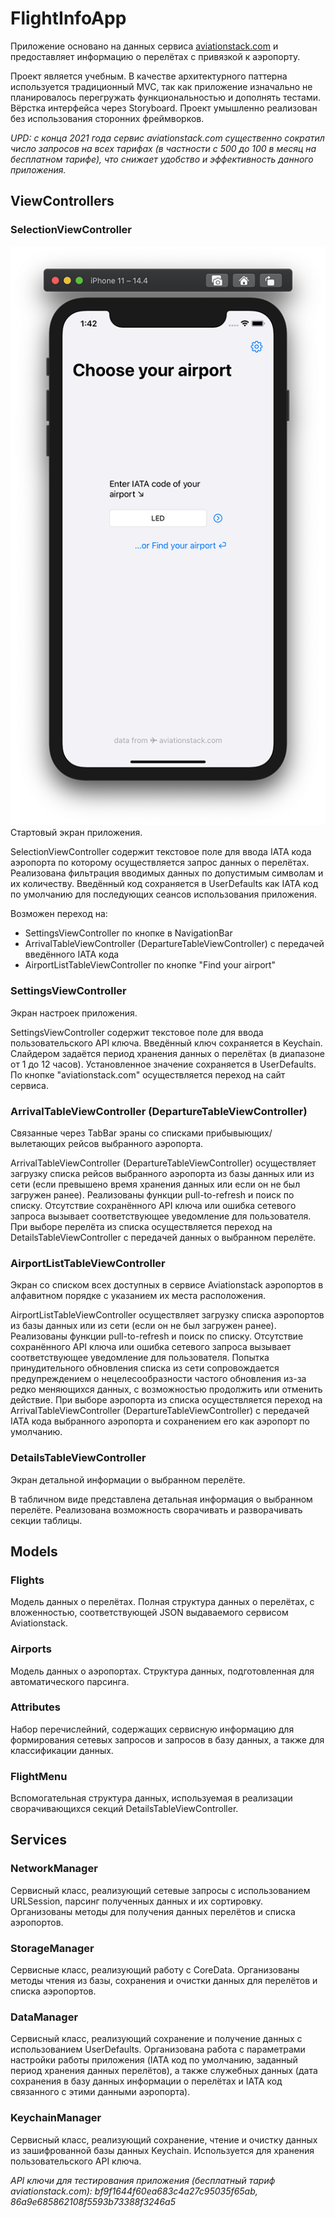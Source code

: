 # FlightInfoApp
Приложение основано на данных сервиса [aviationstack.com](https://aviationstack.com/) и предоставляет информацию о перелётах с привязкой к аэропорту.

Проект является учебным. В качестве архитектурного паттерна используется традиционный MVC, так как приложение изначально не планировалось перегружать функциональностью и дополнять тестами. Вёрстка интерфейса через Storyboard. Проект умышленно реализован без использования сторонних фреймворков.

*UPD: с конца 2021 года сервис aviationstack.com существенно сократил число запросов на всех тарифах (в частности с 500 до 100 в месяц на бесплатном тарифе), что снижает удобство и эффективность данного приложения.*

## ViewControllers

### SelectionViewController
![](/Screenshots/SelectionViewController.png "SelectionViewController")
Стартовый экран приложения.

SelectionViewController содержит текстовое поле для ввода IATA кода аэропорта по которому осуществляется запрос данных о перелётах. Реализована фильтрация вводимых данных по допустимым символам и их количеству. Введённый код сохраняется в UserDefaults как IATA код по умолчанию для последующих сеансов использования приложения.

Возможен переход на:
* SettingsViewController по кнопке в NavigationBar
* ArrivalTableViewController (DepartureTableViewController) с передачей введённого IATA кода
* AirportListTableViewController по кнопке "Find your airport"

### SettingsViewController
Экран настроек приложения.

SettingsViewController содержит текстовое поле для ввода пользовательского API ключа. Введённый ключ сохраняется в Keychain. Слайдером задаётся период хранения данных о перелётах (в диапазоне от 1 до 12 часов). Установленное значение сохраняется в UserDefaults. По кнопке "aviationstack.com" осуществляется переход на сайт сервиса.

### ArrivalTableViewController (DepartureTableViewController)
Связанные через TabBar эраны со списками прибывыющих/вылетающих рейсов выбранного аэропорта.

ArrivalTableViewController (DepartureTableViewController) осуществляет загрузку списка рейсов выбранного аэропорта из базы данных или из сети (если превышено время хранения данных или если он не был загружен ранее). Реализованы функции pull-to-refresh и поиск по списку. Отсутствие сохранённого API ключа или ошибка сетевого запроса вызывает соответствующее уведомление для пользователя. При выборе перелёта из списка осуществляется переход на DetailsTableViewController с передачей данных о выбранном перелёте.

### AirportListTableViewController
Экран со списком всех доступных в сервисе Aviationstack аэропортов в алфавитном порядке с указанием их места расположения.

AirportListTableViewController осуществляет загрузку списка аэропортов из базы данных или из сети (если он не был загружен ранее). Реализованы функции pull-to-refresh и поиск по списку. Отсутствие сохранённого API ключа или ошибка сетевого запроса вызывает соответствующее уведомление для пользователя. Попытка принудительного обновления списка из сети сопровождается предупреждением о нецелесообразности частого обновления из-за редко меняющихся данных, с возможностью продолжить или отменить действие. При выборе аэропорта из списка осуществляется переход на ArrivalTableViewController (DepartureTableViewController) с передачей IATA кода выбранного аэропорта и сохранением его как аэропорт по умолчанию.

### DetailsTableViewController
Экран детальной информации о выбранном перелёте.

В табличном виде представлена детальная информация о выбранном перелёте. Реализована возможность сворачивать и разворачивать секции таблицы.

## Models

### Flights
Модель данных о перелётах. Полная структура данных о перелётах, с вложенностью, соответствующей JSON выдаваемого сервисом Aviationstack.

### Airports
Модель данных о аэропортах. Структура данных, подготовленная для автоматического парсинга.

### Attributes
Набор перечислейний, содержащих сервисную информацию для формирования сетевых запросов и запросов в базу данных, а также для классификации данных.

### FlightMenu
Вспомогательная структура данных, используемая в реализации сворачивающихся секций DetailsTableViewController.

## Services

### NetworkManager
Сервисный класс, реализующий сетевые запросы с использованием URLSession, парсинг полученных данных и их сортировку. Организованы методы для получения данных перелётов и списка аэропортов.

### StorageManager
Сервисные класс, реализующий работу с CoreData. Организованы методы чтения из базы, сохранения и очистки данных для перелётов и списка аэропортов.

### DataManager
Сервисный класс, реализующий сохранение и получение данных с использованием UserDefaults. Организована работа с параметрами настройки работы приложения (IATA код по умолчанию, заданный период хранения данных перелётов), а также служебных данных (дата сохранения в базу данных информации о перелётах и IATA код связанного с этими данными аэропорта).

### KeychainManager
Сервисный класс, реализующий сохранение, чтение и очистку данных из зашифрованной базы данных Keychain. Используется для хранения пользовательского API ключа.

*API ключи для тестирования приложения (бесплатный тариф aviationstack.com): bf9f1644f60ea683c4a27c95035f65ab, 86a9e685862108f5593b73388f3246a5*
